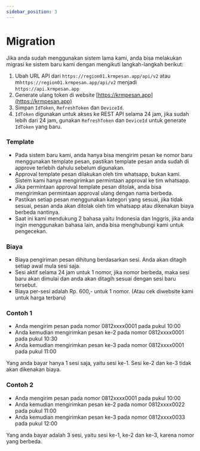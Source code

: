 ```yaml
---
sidebar_position: 3
---
```


# Migration

Jika anda sudah menggunakan sistem lama kami, anda bisa melakukan migrasi ke sistem baru kami dengan mengikuti langkah-langkah berikut:

1. Ubah URL API dari `https://region01.krmpesan.app/api/v2` atau m`https://region01.krmpesan.app/api/v2` menjadi `https://api.krmpesan.app`
2. Generate ulang token di website [https://krmpesan.app](https://krmpesan.app)
3. Simpan `IdToken`, `RefreshToken` dan `DeviceId`.
4. `IdToken` digunakan untuk akses ke REST API selama 24 jam, jika sudah lebih dari 24 jam, gunakan `RefreshToken` dan `DeviceId` untuk generate `IdToken` yang baru.


### Template

- Pada sistem baru kami, anda hanya bisa mengirim pesan ke nomor baru menggunakan template pesan, pastikan template pesan anda sudah di approve terlebih dahulu sebelum digunakan.
- Approval template pesan dilakukan oleh tim whatsapp, bukan kami. Sistem kami hanya mengirimkan permintaan approval ke tim whatsapp.
- Jika permintaan approval template pesan ditolak, anda bisa mengirimkan permintaan approval ulang dengan nama berbeda.
- Pastikan setiap pesan menggunakan kategori yang sesuai, jika tidak sesuai, pesan anda akan ditolak oleh tim whatsapp atau dikenakan biaya berbeda nantinya.
- Saat ini kami mendukung 2 bahasa yaitu Indonesia dan Inggris, jika anda ingin menggunakan bahasa lain, anda bisa menghubungi kami untuk pengecekan.


### Biaya

- Biaya pengiriman pesan dihitung berdasarkan sesi. Anda akan ditagih setiap awal mula sesi saja.
- Sesi aktif selama 24 jam untuk 1 nomor, jika nomor berbeda, maka sesi baru akan dimulai dan anda akan ditagih sesuai dengan sesi baru tersebut.
- Biaya per-sesi adalah Rp. 600,- untuk 1 nomor. (Atau cek diwebsite kami untuk harga terbaru)


### Contoh 1

- Anda mengirim pesan pada nomor 0812xxxx0001 pada pukul 10:00
- Anda kemudian mengirimkan pesan ke-2 pada nomor 0812xxxx0001 pada pukul 10:30
- Anda kemudian mengirimkan pesan ke-3 pada nomor 0812xxxx0001 pada pukul 11:00

Yang anda bayar hanya 1 sesi saja, yaitu sesi ke-1. Sesi ke-2 dan ke-3 tidak akan dikenakan biaya.

### Contoh 2

- Anda mengirim pesan pada nomor 0812xxxx0001 pada pukul 10:00
- Anda kemudian mengirimkan pesan ke-2 pada nomor 0812xxxx0022 pada pukul 11:00
- Anda kemudian mengirimkan pesan ke-3 pada nomor 0812xxxx0033 pada pukul 12:00

Yang anda bayar adalah 3 sesi, yaitu sesi ke-1, ke-2 dan ke-3, karena nomor yang berbeda.